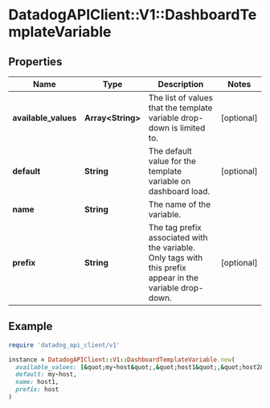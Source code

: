 # DatadogAPIClient::V1::DashboardTemplateVariable

## Properties

| Name | Type | Description | Notes |
| ---- | ---- | ----------- | ----- |
| **available_values** | **Array&lt;String&gt;** | The list of values that the template variable drop-down is limited to. | [optional] |
| **default** | **String** | The default value for the template variable on dashboard load. | [optional] |
| **name** | **String** | The name of the variable. |  |
| **prefix** | **String** | The tag prefix associated with the variable. Only tags with this prefix appear in the variable drop-down. | [optional] |

## Example

```ruby
require 'datadog_api_client/v1'

instance = DatadogAPIClient::V1::DashboardTemplateVariable.new(
  available_values: [&quot;my-host&quot;,&quot;host1&quot;,&quot;host2&quot;],
  default: my-host,
  name: host1,
  prefix: host
)
```

